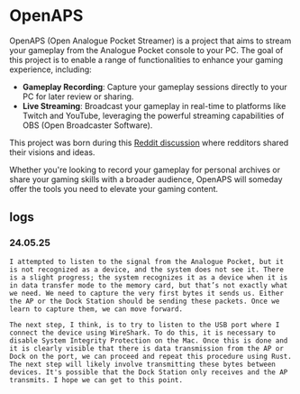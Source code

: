 # OpenAPS

OpenAPS (Open Analogue Pocket Streamer) is a project that aims to stream your gameplay from the Analogue Pocket console to your PC. The goal of this project is to enable a range of functionalities to enhance your gaming experience, including:

- **Gameplay Recording**: Capture your gameplay sessions directly to your PC for later review or sharing.
- **Live Streaming**: Broadcast your gameplay in real-time to platforms like Twitch and YouTube, leveraging the powerful streaming capabilities of OBS (Open Broadcaster Software).

This project was born during this [Reddit discussion](https://www.reddit.com/r/AnaloguePocket/comments/1cwzqur/screen_broadcasting_from_analogue_pocket_to_pc/) where redditors shared their visions and ideas.

Whether you're looking to record your gameplay for personal archives or share your gaming skills with a broader audience, OpenAPS will someday offer the tools you need to elevate your gaming content.


## logs
### 24.05.25
```
I attempted to listen to the signal from the Analogue Pocket, but it is not recognized as a device, and the system does not see it. There is a slight progress; the system recognizes it as a device when it is in data transfer mode to the memory card, but that’s not exactly what we need. We need to capture the very first bytes it sends us. Either the AP or the Dock Station should be sending these packets. Once we learn to capture them, we can move forward.

The next step, I think, is to try to listen to the USB port where I connect the device using WireShark. To do this, it is necessary to disable System Integrity Protection on the Mac. Once this is done and it is clearly visible that there is data transmission from the AP or Dock on the port, we can proceed and repeat this procedure using Rust. The next step will likely involve transmitting these bytes between devices. It's possible that the Dock Station only receives and the AP transmits. I hope we can get to this point.
```